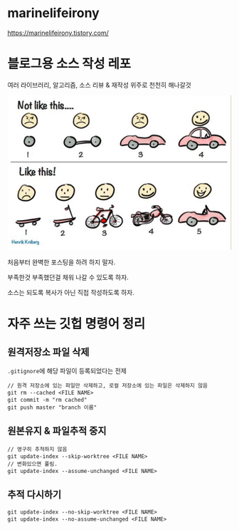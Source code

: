 # marinelifeirony
https://marinelifeirony.tistory.com/

# 블로그용 소스 작성 레포
여러 라이브러리, 알고리즘, 소스 리뷰 & 재작성 위주로 천천히 해나갈것

![블로그를 해나갈때 마음가짐..](/images/agilecar.png)

처음부터 완벽한 포스팅을 하려 하지 말자.

부족한것 부족했던걸 채워 나갈 수 있도록 하자.

소스는 되도록 복사가 아닌 직접 작성하도록 하자.


# 자주 쓰는 깃헙 명령어 정리
## 원격저장소 파일 삭제
`.gitignore`에 해당 파일이 등록되었다는 전제

```
// 원격 저장소에 있는 파일만 삭제하고, 로컬 저장소에 있는 파일은 삭제하지 않음
git rm --cached <FILE NAME>
git commit -m "rm cached"
git push master "branch 이름"
```

## 원본유지 & 파일추적 중지
```
// 영구히 추적하지 않음
git update-index --skip-worktree <FILE NAME>
// 변화있으면 풀림.
git update-index --assume-unchanged <FILE NAME>
```

## 추적 다시하기
``` 
git update-index --no-skip-worktree <FILE NAME>
git update-index --no-assume-unchanged <FILE NAME>
```